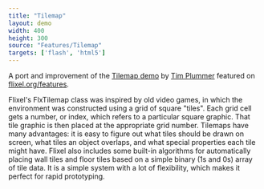 ```yaml
---
title: "Tilemap"
layout: demo
width: 400
height: 300
source: "Features/Tilemap"
targets: ['flash', 'html5']
---
```


A port and improvement of the [Tilemap demo](https://github.com/LordTim/FlxTilemap-Demo) by [Tim Plummer](https://twitter.com/lordtim) featured on [flixel.org/features](http://flixel.org/features.html).

Flixel's FlxTilemap class was inspired by old video games, in which the environment was constructed using a grid of square "tiles". Each grid cell gets a number, or index, which refers to a particular square graphic. That tile graphic is then placed at the appropriate grid number. Tilemaps have many advantages: it is easy to figure out what tiles should be drawn on screen, what tiles an object overlaps, and what special properties each tile might have. Flixel also includes some built-in algorithms for automatically placing wall tiles and floor tiles based on a simple binary (1s and 0s) array of tile data. It is a simple system with a lot of flexibility, which makes it perfect for rapid prototyping.